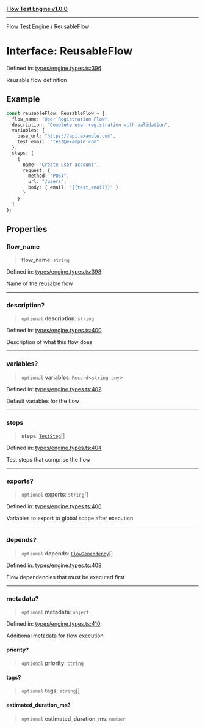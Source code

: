 [**Flow Test Engine v1.0.0**](../README.md)

***

[Flow Test Engine](../globals.md) / ReusableFlow

# Interface: ReusableFlow

Defined in: [types/engine.types.ts:396](https://github.com/marcuspmd/flow-test/blob/c1e02fa49ac7e6bc58b50e23ea92679f9f2bcadb/src/types/engine.types.ts#L396)

Reusable flow definition

## Example

```typescript
const reusableFlow: ReusableFlow = {
  flow_name: "User Registration Flow",
  description: "Complete user registration with validation",
  variables: {
    base_url: "https://api.example.com",
    test_email: "test@example.com"
  },
  steps: [
    {
      name: "Create user account",
      request: {
        method: "POST",
        url: "/users",
        body: { email: "{{test_email}}" }
      }
    }
  ]
};
```

## Properties

### flow\_name

> **flow\_name**: `string`

Defined in: [types/engine.types.ts:398](https://github.com/marcuspmd/flow-test/blob/c1e02fa49ac7e6bc58b50e23ea92679f9f2bcadb/src/types/engine.types.ts#L398)

Name of the reusable flow

***

### description?

> `optional` **description**: `string`

Defined in: [types/engine.types.ts:400](https://github.com/marcuspmd/flow-test/blob/c1e02fa49ac7e6bc58b50e23ea92679f9f2bcadb/src/types/engine.types.ts#L400)

Description of what this flow does

***

### variables?

> `optional` **variables**: `Record`\<`string`, `any`\>

Defined in: [types/engine.types.ts:402](https://github.com/marcuspmd/flow-test/blob/c1e02fa49ac7e6bc58b50e23ea92679f9f2bcadb/src/types/engine.types.ts#L402)

Default variables for the flow

***

### steps

> **steps**: [`TestStep`](TestStep.md)[]

Defined in: [types/engine.types.ts:404](https://github.com/marcuspmd/flow-test/blob/c1e02fa49ac7e6bc58b50e23ea92679f9f2bcadb/src/types/engine.types.ts#L404)

Test steps that comprise the flow

***

### exports?

> `optional` **exports**: `string`[]

Defined in: [types/engine.types.ts:406](https://github.com/marcuspmd/flow-test/blob/c1e02fa49ac7e6bc58b50e23ea92679f9f2bcadb/src/types/engine.types.ts#L406)

Variables to export to global scope after execution

***

### depends?

> `optional` **depends**: [`FlowDependency`](FlowDependency.md)[]

Defined in: [types/engine.types.ts:408](https://github.com/marcuspmd/flow-test/blob/c1e02fa49ac7e6bc58b50e23ea92679f9f2bcadb/src/types/engine.types.ts#L408)

Flow dependencies that must be executed first

***

### metadata?

> `optional` **metadata**: `object`

Defined in: [types/engine.types.ts:410](https://github.com/marcuspmd/flow-test/blob/c1e02fa49ac7e6bc58b50e23ea92679f9f2bcadb/src/types/engine.types.ts#L410)

Additional metadata for flow execution

#### priority?

> `optional` **priority**: `string`

#### tags?

> `optional` **tags**: `string`[]

#### estimated\_duration\_ms?

> `optional` **estimated\_duration\_ms**: `number`
